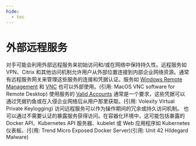 ```yaml
---
hide:
  - toc
---
```


# 外部远程服务

对手可能会利用外部远程服务来初始访问和/或在网络中保持持久性。远程服务如 VPN、Citrix 和其他访问机制允许用户从外部位置连接到内部企业网络资源。通常有远程服务网关来管理这些服务的连接和凭据认证。服务如 [Windows Remote Management](https://attack.mitre.org/techniques/T1021/006) 和 [VNC](https://attack.mitre.org/techniques/T1021/005) 也可以外部使用。(引用: MacOS VNC software for Remote Desktop)  使用服务的 [Valid Accounts](https://attack.mitre.org/techniques/T1078) 通常是一个要求，这些凭据可以通过凭据钓鱼或在入侵企业网络后从用户那里获取。(引用: Volexity Virtual Private Keylogging) 访问远程服务可以作为操作期间的冗余或持久访问机制。  也可以通过不需要认证的暴露服务获得访问。在容器化环境中，这可能包括暴露的 Docker API、Kubernetes API 服务器、kubelet 或 Web 应用程序如 Kubernetes 仪表板。(引用: Trend Micro Exposed Docker Server)(引用: Unit 42 Hildegard Malware)

